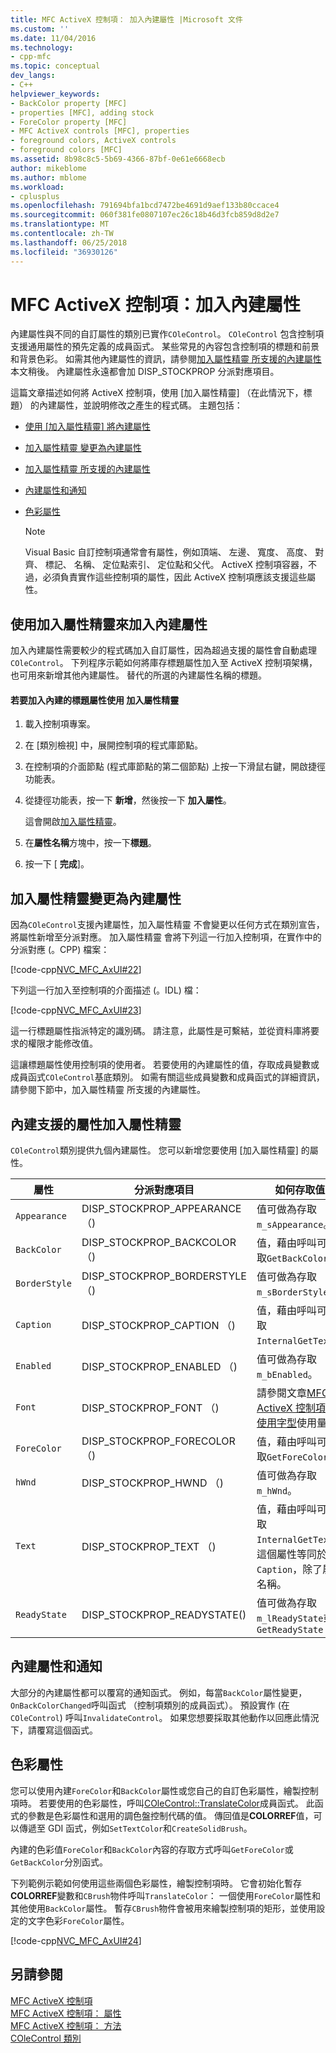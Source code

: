 ```yaml
---
title: MFC ActiveX 控制項： 加入內建屬性 |Microsoft 文件
ms.custom: ''
ms.date: 11/04/2016
ms.technology:
- cpp-mfc
ms.topic: conceptual
dev_langs:
- C++
helpviewer_keywords:
- BackColor property [MFC]
- properties [MFC], adding stock
- ForeColor property [MFC]
- MFC ActiveX controls [MFC], properties
- foreground colors, ActiveX controls
- foreground colors [MFC]
ms.assetid: 8b98c8c5-5b69-4366-87bf-0e61e6668ecb
author: mikeblome
ms.author: mblome
ms.workload:
- cplusplus
ms.openlocfilehash: 791694bfa1bcd7472be4691d9aef133b80ccace4
ms.sourcegitcommit: 060f381fe0807107ec26c18b46d3fcb859d8d2e7
ms.translationtype: MT
ms.contentlocale: zh-TW
ms.lasthandoff: 06/25/2018
ms.locfileid: "36930126"
---
```

# <a name="mfc-activex-controls-adding-stock-properties"></a>MFC ActiveX 控制項：加入內建屬性
內建屬性與不同的自訂屬性的類別已實作`COleControl`。 `COleControl` 包含控制項支援通用屬性的預先定義的成員函式。 某些常見的內容包含控制項的標題和前景和背景色彩。 如需其他內建屬性的資訊，請參閱[加入屬性精靈 所支援的內建屬性](#_core_stock_properties_supported_by_classwizard)本文稍後。 內建屬性永遠都會加 DISP_STOCKPROP 分派對應項目。  
  
 這篇文章描述如何將 ActiveX 控制項，使用 [加入屬性精靈] （在此情況下，標題） 的內建屬性，並說明修改之產生的程式碼。 主題包括：  
  
-   [使用 [加入屬性精靈] 將內建屬性](#_core_using_classwizard_to_add_a_stock_property)  
  
-   [加入屬性精靈 變更為內建屬性](#_core_classwizard_changes_for_stock_properties)  
  
-   [加入屬性精靈 所支援的內建屬性](#_core_stock_properties_supported_by_classwizard)  
  
-   [內建屬性和通知](#_core_stock_properties_and_notification)  
  
-   [色彩屬性](#_core_color_properties)  
  
    > [!NOTE]
    >  Visual Basic 自訂控制項通常會有屬性，例如頂端、 左邊、 寬度、 高度、 對齊、 標記、 名稱、 定位點索引、 定位點和父代。 ActiveX 控制項容器，不過，必須負責實作這些控制項的屬性，因此 ActiveX 控制項應該支援這些屬性。  
  
##  <a name="_core_using_classwizard_to_add_a_stock_property"></a> 使用加入屬性精靈來加入內建屬性  
 加入內建屬性需要較少的程式碼加入自訂屬性，因為超過支援的屬性會自動處理`COleControl`。 下列程序示範如何將庫存標題屬性加入至 ActiveX 控制項架構，也可用來新增其他內建屬性。 替代的所選的內建屬性名稱的標題。  
  
#### <a name="to-add-the-stock-caption-property-using-the-add-property-wizard"></a>若要加入內建的標題屬性使用 加入屬性精靈  
  
1.  載入控制項專案。  
  
2.  在 [類別檢視] 中，展開控制項的程式庫節點。  
  
3.  在控制項的介面節點 (程式庫節點的第二個節點) 上按一下滑鼠右鍵，開啟捷徑功能表。  
  
4.  從捷徑功能表，按一下 **新增**，然後按一下 **加入屬性**。  
  
     這會開啟[加入屬性精靈](../ide/names-add-property-wizard.md)。  
  
5.  在**屬性名稱**方塊中，按一下**標題**。  
  
6.  按一下 [ **完成**]。  
  
##  <a name="_core_classwizard_changes_for_stock_properties"></a> 加入屬性精靈變更為內建屬性  
 因為`COleControl`支援內建屬性，加入屬性精靈 不會變更以任何方式在類別宣告，將屬性新增至分派對應。 加入屬性精靈 會將下列這一行加入控制項，在實作中的分派對應 (。CPP) 檔案：  
  
 [!code-cpp[NVC_MFC_AxUI#22](../mfc/codesnippet/cpp/mfc-activex-controls-adding-stock-properties_1.cpp)]  
  
 下列這一行加入至控制項的介面描述 (。IDL) 檔：  
  
 [!code-cpp[NVC_MFC_AxUI#23](../mfc/codesnippet/cpp/mfc-activex-controls-adding-stock-properties_2.idl)]  
  
 這一行標題屬性指派特定的識別碼。 請注意，此屬性是可繫結，並從資料庫將要求的權限才能修改值。  
  
 這讓標題屬性使用控制項的使用者。 若要使用的內建屬性的值，存取成員變數或成員函式`COleControl`基底類別。 如需有關這些成員變數和成員函式的詳細資訊，請參閱下節中，加入屬性精靈 所支援的內建屬性。  
  
##  <a name="_core_stock_properties_supported_by_classwizard"></a> 內建支援的屬性加入屬性精靈  
 `COleControl`類別提供九個內建屬性。 您可以新增您要使用 [加入屬性精靈] 的屬性。  
  
|屬性|分派對應項目|如何存取值|  
|--------------|------------------------|-------------------------|  
|`Appearance`|DISP_STOCKPROP_APPEARANCE （)|值可做為存取`m_sAppearance`。|  
|`BackColor`|DISP_STOCKPROP_BACKCOLOR （)|值，藉由呼叫可存取`GetBackColor`。|  
|`BorderStyle`|DISP_STOCKPROP_BORDERSTYLE （)|值可做為存取`m_sBorderStyle`。|  
|`Caption`|DISP_STOCKPROP_CAPTION （)|值，藉由呼叫可存取`InternalGetText`。|  
|`Enabled`|DISP_STOCKPROP_ENABLED （)|值可做為存取`m_bEnabled`。|  
|`Font`|DISP_STOCKPROP_FONT （)|請參閱文章[MFC ActiveX 控制項： 使用字型](../mfc/mfc-activex-controls-using-fonts.md)使用量。|  
|`ForeColor`|DISP_STOCKPROP_FORECOLOR （)|值，藉由呼叫可存取`GetForeColor`。|  
|`hWnd`|DISP_STOCKPROP_HWND （)|值可做為存取`m_hWnd`。|  
|`Text`|DISP_STOCKPROP_TEXT （)|值，藉由呼叫可存取`InternalGetText`。 這個屬性等同於`Caption`，除了屬性名稱。|  
|`ReadyState`|DISP_STOCKPROP_READYSTATE()|值可做為存取`m_lReadyState`或 `GetReadyState`|  
  
##  <a name="_core_stock_properties_and_notification"></a> 內建屬性和通知  
 大部分的內建屬性都可以覆寫的通知函式。 例如，每當`BackColor`屬性變更，`OnBackColorChanged`呼叫函式 （控制項類別的成員函式）。 預設實作 (在`COleControl`) 呼叫`InvalidateControl`。 如果您想要採取其他動作以回應此情況下，請覆寫這個函式。  
  
##  <a name="_core_color_properties"></a> 色彩屬性  
 您可以使用內建`ForeColor`和`BackColor`屬性或您自己的自訂色彩屬性，繪製控制項時。 若要使用的色彩屬性，呼叫[COleControl::TranslateColor](../mfc/reference/colecontrol-class.md#translatecolor)成員函式。 此函式的參數是色彩屬性和選用的調色盤控制代碼的值。 傳回值是**COLORREF**值，可以傳遞至 GDI 函式，例如`SetTextColor`和`CreateSolidBrush`。  
  
 內建的色彩值`ForeColor`和`BackColor`內容的存取方式呼叫`GetForeColor`或`GetBackColor`分別函式。  
  
 下列範例示範如何使用這些兩個色彩屬性，繪製控制項時。 它會初始化暫存**COLORREF**變數和`CBrush`物件呼叫`TranslateColor`： 一個使用`ForeColor`屬性和其他使用`BackColor`屬性。 暫存`CBrush`物件會被用來繪製控制項的矩形，並使用設定的文字色彩`ForeColor`屬性。  
  
 [!code-cpp[NVC_MFC_AxUI#24](../mfc/codesnippet/cpp/mfc-activex-controls-adding-stock-properties_3.cpp)]  
  
## <a name="see-also"></a>另請參閱  
 [MFC ActiveX 控制項](../mfc/mfc-activex-controls.md)   
 [MFC ActiveX 控制項： 屬性](../mfc/mfc-activex-controls-properties.md)   
 [MFC ActiveX 控制項： 方法](../mfc/mfc-activex-controls-methods.md)   
 [COleControl 類別](../mfc/reference/colecontrol-class.md)
